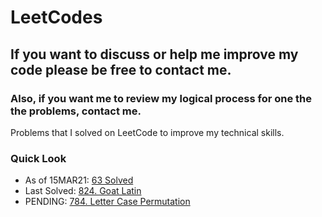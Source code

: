 # LeetCodes
## If you want to discuss or help me improve my code please be free to contact me.
### Also, if you want me to review my logical process for one the the problems, contact me.

Problems that I solved on LeetCode to improve my technical skills.

### Quick Look
- As of 15MAR21: [63 Solved](https://leetcode.com/joeslee94/)
- Last Solved: [824. Goat Latin](https://leetcode.com/problems/goat-latin/)
- PENDING: [784. Letter Case Permutation](https://leetcode.com/problems/letter-case-permutation/)
